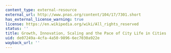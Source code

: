 ```yaml
---
content_type: external-resource
external_url: http://www.pnas.org/content/104/17/7301.short
has_external_license_warning: true
license: https://en.wikipedia.org/wiki/All_rights_reserved
status: ''
title: Growth, Innovation, Scaling and the Pace of City Life in Cities
uid: de07249a-4cfa-4a50-9896-6ec7030a922e
wayback_url: ''
---
```

